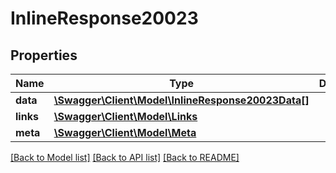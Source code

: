 # InlineResponse20023

## Properties
Name | Type | Description | Notes
------------ | ------------- | ------------- | -------------
**data** | [**\Swagger\Client\Model\InlineResponse20023Data[]**](InlineResponse20023Data.md) |  | [optional] 
**links** | [**\Swagger\Client\Model\Links**](Links.md) |  | [optional] 
**meta** | [**\Swagger\Client\Model\Meta**](Meta.md) |  | [optional] 

[[Back to Model list]](../README.md#documentation-for-models) [[Back to API list]](../README.md#documentation-for-api-endpoints) [[Back to README]](../README.md)

